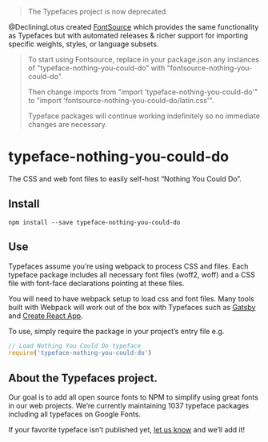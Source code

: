 >The Typefaces project is now deprecated.

@DecliningLotus created
[FontSource](https://github.com/fontsource/fontsource) which provides the
same functionality as Typefaces but with automated releases & richer
support for importing specific weights, styles, or language subsets.
>
>To start using Fontsource, replace in your package.json any instances of
"typeface-nothing-you-could-do" with "fontsource-nothing-you-could-do".
>
> Then change imports from "import 'typeface-nothing-you-could-do'" to "import 'fontsource-nothing-you-could-do/latin.css'".
>
>Typeface packages will continue working indefinitely so no immediate
>changes are necessary.

# typeface-nothing-you-could-do

The CSS and web font files to easily self-host “Nothing You Could Do”.

## Install

`npm install --save typeface-nothing-you-could-do`

## Use

Typefaces assume you’re using webpack to process CSS and files. Each typeface
package includes all necessary font files (woff2, woff) and a CSS file with
font-face declarations pointing at these files.

You will need to have webpack setup to load css and font files. Many tools built
with Webpack will work out of the box with Typefaces such as [Gatsby](https://github.com/gatsbyjs/gatsby)
and [Create React App](https://github.com/facebookincubator/create-react-app).

To use, simply require the package in your project’s entry file e.g.

```javascript
// Load Nothing You Could Do typeface
require('typeface-nothing-you-could-do')
```

## About the Typefaces project.

Our goal is to add all open source fonts to NPM to simplify using great fonts in
our web projects. We’re currently maintaining 1037 typeface packages
including all typefaces on Google Fonts.

If your favorite typeface isn’t published yet, [let us know](https://github.com/KyleAMathews/typefaces)
and we’ll add it!
